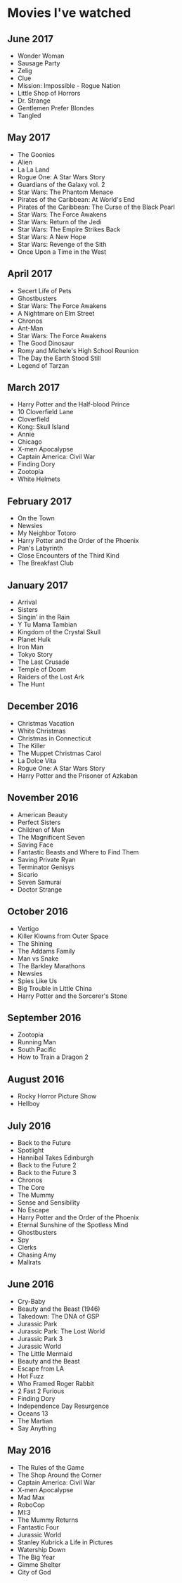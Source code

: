 # Movies I've watched

## June 2017

- Wonder Woman
- Sausage Party
- Zelig
- Clue
- Mission: Impossible - Rogue Nation
- Little Shop of Horrors
- Dr. Strange
- Gentlemen Prefer Blondes
- Tangled

## May 2017

- The Goonies
- Alien
- La La Land
- Rogue One: A Star Wars Story
- Guardians of the Galaxy vol. 2
- Star Wars: The Phantom Menace
- Pirates of the Caribbean: At World's End
- Pirates of the Caribbean: The Curse of the Black Pearl
- Star Wars: The Force Awakens
- Star Wars: Return of the Jedi
- Star Wars: The Empire Strikes Back
- Star Wars: A New Hope
- Star Wars: Revenge of the Sith
- Once Upon a Time in the West

## April 2017

- Secert Life of Pets
- Ghostbusters
- Star Wars: The Force Awakens
- A Nightmare on Elm Street
- Chronos
- Ant-Man
- Star Wars: The Force Awakens
- The Good Dinosaur
- Romy and Michele's High School Reunion
- The Day the Earth Stood Still
- Legend of Tarzan

## March 2017

- Harry Potter and the Half-blood Prince
- 10 Cloverfield Lane
- Cloverfield
- Kong: Skull Island
- Annie
- Chicago
- X-men Apocalypse
- Captain America: Civil War
- Finding Dory
- Zootopia
- White Helmets

## February 2017

- On the Town
- Newsies
- My Neighbor Totoro
- Harry Potter and the Order of the Phoenix
- Pan's Labyrinth
- Close Encounters of the Third Kind 
- The Breakfast Club

## January 2017

- Arrival
- Sisters
- Singin' in the Rain
- Y Tu Mama Tambian
- Kingdom of the Crystal Skull
- Planet Hulk
- Iron Man
- Tokyo Story
- The Last Crusade
- Temple of Doom
- Raiders of the Lost Ark
- The Hunt

## December 2016

- Christmas Vacation
- White Christmas
- Christmas in Connecticut
- The Killer
- The Muppet Christmas Carol
- La Dolce Vita
- Rogue One: A Star Wars Story
- Harry Potter and the Prisoner of Azkaban

## November 2016

- American Beauty
- Perfect Sisters
- Children of Men
- The Magnificent Seven
- Saving Face
- Fantastic Beasts and Where to Find Them
- Saving Private Ryan
- Terminator Genisys
- Sicario
- Seven Samurai
- Doctor Strange

## October 2016

- Vertigo
- Killer Klowns from Outer Space
- The Shining
- The Addams Family
- Man vs Snake
- The Barkley Marathons
- Newsies
- Spies Like Us
- Big Trouble in Little China
- Harry Potter and the Sorcerer's Stone

## September 2016

- Zootopia
- Running Man
- South Pacific
- How to Train a Dragon 2

## August 2016

- Rocky Horror Picture Show
- Hellboy

## July 2016

- Back to the Future
- Spotlight
- Hannibal Takes Edinburgh
- Back to the Future 2
- Back to the Future 3
- Chronos
- The Core
- The Mummy
- Sense and Sensibility
- No Escape
- Harry Potter and the Order of the Phoenix
- Eternal Sunshine of the Spotless Mind
- Ghostbusters
- Spy
- Clerks
- Chasing Amy
- Mallrats

## June 2016

- Cry-Baby
- Beauty and the Beast (1946)
- Takedown: The DNA of GSP
- Jurassic Park
- Jurassic Park: The Lost World
- Jurassic Park 3
- Jurassic World
- The Little Mermaid
- Beauty and the Beast
- Escape from LA
- Hot Fuzz
- Who Framed Roger Rabbit
- 2 Fast 2 Furious 
- Finding Dory
- Independence Day Resurgence
- Oceans 13
- The Martian
- Say Anything

## May 2016

- The Rules of the Game
- The Shop Around the Corner
- Captain America: Civil War
- X-men Apocalypse
- Mad Max
- RoboCop
- MI:3
- The Mummy Returns
- Fantastic Four
- Jurassic World
- Stanley Kubrick a Life in Pictures
- Watership Down
- The Big Year
- Gimme Shelter
- City of God